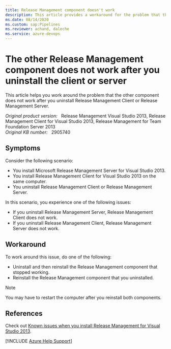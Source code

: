 ```yaml
---
title: Release Management component doesn't work
description: This article provides a workaround for the problem that the other component does not work after you uninstall Release Management Client or Release Management Server.
ms.date: 08/14/2020
ms.custom: sap:Pipelines
ms.reviewer: achand, daleche
ms.service: azure-devops
---
```

# The other Release Management component does not work after you uninstall the client or server

This article helps you work around the problem that the other component does not work after you uninstall Release Management Client or Release Management Server.

_Original product version:_ &nbsp; Release Management Visual Studio 2013, Release Management Client for Visual Studio 2013, Release Management for Team Foundation Server 2013  
_Original KB number:_ &nbsp; 2905740

## Symptoms

Consider the following scenario:

- You install Microsoft Release Management Server for Visual Studio 2013.
- You install Release Management Client for Visual Studio 2013 on the same computer.
- You uninstall Release Management Client or Release Management Server.

In this scenario, you experience one of the following issues:

- If you uninstall Release Management Server, Release Management Client does not work.
- If you uninstall Release Management Client, Release Management Server does not work.

## Workaround

To work around this issue, do one of the following:

- Uninstall and then reinstall the Release Management component that stopped working.
- Reinstall the Release Management component that you uninstalled.

> [!NOTE]
> You may have to restart the computer after you reinstall both components.

## References

Check out [Known issues when you install Release Management for Visual Studio 2013](../../developer/visualstudio/installation/release-management-installation-issues.md).

[!INCLUDE [Azure Help Support](../../includes/azure-help-support.md)]
